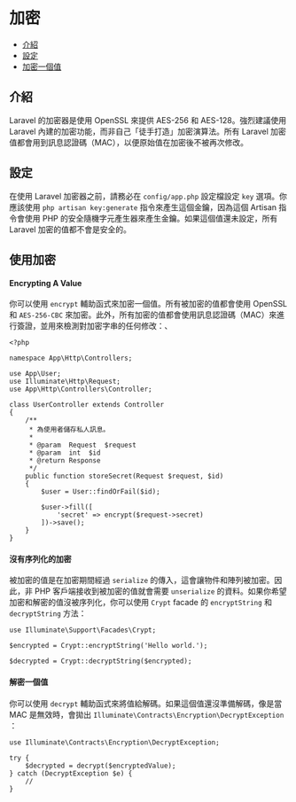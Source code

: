 # 加密

- [介紹](#introduction)
- [設定](#configuration)
- [加密一個值](#using-the-encrypter)

<a name="introduction"></a>
## 介紹

Laravel 的加密器是使用 OpenSSL 來提供 AES-256 和 AES-128。強烈建議使用 Laravel 內建的加密功能，而非自己「徒手打造」加密演算法。所有 Laravel 加密值都會用到訊息認證碼（MAC），以便原始值在加密後不被再次修改。

<a name="configuration"></a>
## 設定

在使用 Laravel 加密器之前，請務必在 `config/app.php` 設定檔設定 `key` 選項。你應該使用 `php artisan key:generate` 指令來產生這個金鑰，因為這個 Artisan 指令會使用 PHP 的安全隨機字元產生器來產生金鑰。如果這個值還未設定，所有 Laravel 加密的值都不會是安全的。

<a name="using-the-encrypter"></a>
## 使用加密

#### Encrypting A Value

你可以使用 `encrypt` 輔助函式來加密一個值。所有被加密的值都會使用 OpenSSL 和 `AES-256-CBC` 來加密。此外，所有加密的值都會使用訊息認證碼（MAC）來進行簽證，並用來檢測對加密字串的任何修改：、

    <?php

    namespace App\Http\Controllers;

    use App\User;
    use Illuminate\Http\Request;
    use App\Http\Controllers\Controller;

    class UserController extends Controller
    {
        /**
         * 為使用者儲存私人訊息。
         *
         * @param  Request  $request
         * @param  int  $id
         * @return Response
         */
        public function storeSecret(Request $request, $id)
        {
            $user = User::findOrFail($id);

            $user->fill([
                'secret' => encrypt($request->secret)
            ])->save();
        }
    }

#### 沒有序列化的加密

被加密的值是在加密期間經過 `serialize` 的傳入，這會讓物件和陣列被加密。因此，非 PHP 客戶端接收到被加密的值就會需要 `unserialize` 的資料。如果你希望加密和解密的值沒被序列化，你可以使用 `Crypt` facade 的 `encryptString` 和 `decryptString` 方法：

    use Illuminate\Support\Facades\Crypt;

    $encrypted = Crypt::encryptString('Hello world.');

    $decrypted = Crypt::decryptString($encrypted);

#### 解密一個值

你可以使用 `decrypt` 輔助函式來將值給解碼。如果這個值還沒準備解碼，像是當 MAC 是無效時，會拋出 `Illuminate\Contracts\Encryption\DecryptException` ：

    use Illuminate\Contracts\Encryption\DecryptException;

    try {
        $decrypted = decrypt($encryptedValue);
    } catch (DecryptException $e) {
        //
    }
